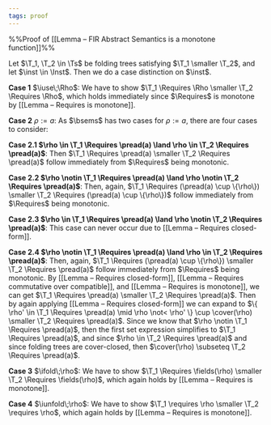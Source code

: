 ```yaml
---
tags: proof
---
```


%%Proof of [[Lemma – FIR Abstract Semantics is a monotone function]]%%

Let $\T_1, \T_2 \in \Ts$ be folding trees satisfying $\T_1 \smaller \T_2$, and let $\inst \in \Inst$. Then we do a case distinction on $\inst$.

**Case 1** $\iuse\;\Rho$: We have to show $\T_1 \Requires \Rho \smaller \T_2 \Requires \Rho$, which holds immediately since $\Requires$ is monotone by [[Lemma – Requires is monotone]].

**Case 2** $\rho := a$: As $\bsems$ has two cases for $\rho := a$, there are four cases to consider:

**Case 2.1 $\rho \in \T_1 \Requires \pread(a) \land \rho \in \T_2 \Requires \pread(a)$**: Then $\T_1 \Requires \pread(a) \smaller \T_2 \Requires \pread(a)$ follow immediately from $\Requires$ being monotonic.

**Case 2.2 $\rho \notin \T_1 \Requires \pread(a) \land \rho \notin \T_2 \Requires \pread(a)$**: Then, again, $\T_1 \Requires (\pread(a) \cup \{\rho\}) \smaller \T_2 \Requires (\pread(a) \cup \{\rho\})$ follow immediately from $\Requires$ being monotonic.

**Case 2.3 $\rho \in \T_1 \Requires \pread(a) \land \rho \notin \T_2 \Requires \pread(a)$**: This case can never occur due to [[Lemma – Requires closed-form]].

**Case 2.4 $\rho \notin \T_1 \Requires \pread(a) \land \rho \in \T_2 \Requires \pread(a)$**: Then, again, $\T_1 \Requires (\pread(a) \cup \{\rho\}) \smaller \T_2 \Requires \pread(a)$ follow immediately from $\Requires$ being monotonic. By [[Lemma – Requires closed-form]], [[Lemma – Requires commutative over compatible]], and [[Lemma – Requires is monotone]], we can get $\T_1 \Requires \pread(a) \smaller \T_2 \Requires \pread(a)$. Then by again applying [[Lemma – Requires closed-form]] we can expand to $\{ \rho' \in \T_1 \Requires \pread(a) \mid \rho \not< \rho' \} \cup \cover(\rho) \smaller \T_2 \Requires \pread(a)$. Since we know that $\rho \notin \T_1 \Requires \pread(a)$, then the first set expression simplifies to $\T_1 \Requires \pread(a)$, and since $\rho \in \T_2 \Requires \pread(a)$ and since folding trees are cover-closed, then $\cover(\rho) \subseteq \T_2 \Requires \pread(a)$.

**Case 3** $\ifold\;\rho$:  We have to show $\T_1 \Requires \fields(\rho) \smaller \T_2 \Requires \fields(\rho)$, which again holds by [[Lemma – Requires is monotone]].

**Case 4** $\iunfold\;\rho$: We have to show $\T_1 \requires \rho \smaller \T_2 \requires \rho$, which again holds by [[Lemma – Requires is monotone]].
